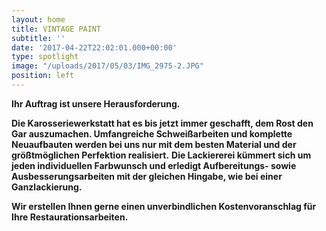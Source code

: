```yaml
---
layout: home
title: VINTAGE PAINT
subtitle: ''
date: '2017-04-22T22:02:01.000+00:00'
type: spotlight
image: "/uploads/2017/05/03/IMG_2975-2.JPG"
position: left
---
```



**Ihr Auftrag ist unsere Herausforderung.**

**Die Karosseriewerkstatt hat es bis jetzt immer geschafft,
dem Rost den Gar auszumachen.
Umfangreiche Schweißarbeiten und komplette Neuaufbauten
werden bei uns nur mit dem besten Material
und der größtmöglichen Perfektion realisiert.**
**Die Lackiererei kümmert sich um jeden individuellen Farbwunsch
und erledigt Aufbereitungs- sowie Ausbesserungsarbeiten mit der gleichen Hingabe, wie bei einer Ganzlackierung.**

**Wir erstellen Ihnen gerne einen unverbindlichen Kostenvoranschlag für Ihre Restaurationsarbeiten.**